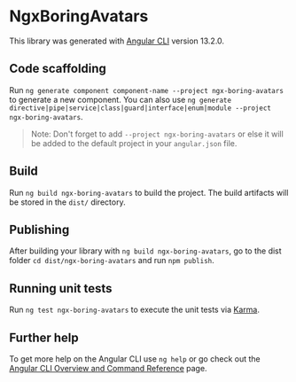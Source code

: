 # NgxBoringAvatars

This library was generated with [Angular CLI](https://github.com/angular/angular-cli) version 13.2.0.

## Code scaffolding

Run `ng generate component component-name --project ngx-boring-avatars` to generate a new component. You can also use `ng generate directive|pipe|service|class|guard|interface|enum|module --project ngx-boring-avatars`.
> Note: Don't forget to add `--project ngx-boring-avatars` or else it will be added to the default project in your `angular.json` file. 

## Build

Run `ng build ngx-boring-avatars` to build the project. The build artifacts will be stored in the `dist/` directory.

## Publishing

After building your library with `ng build ngx-boring-avatars`, go to the dist folder `cd dist/ngx-boring-avatars` and run `npm publish`.

## Running unit tests

Run `ng test ngx-boring-avatars` to execute the unit tests via [Karma](https://karma-runner.github.io).

## Further help

To get more help on the Angular CLI use `ng help` or go check out the [Angular CLI Overview and Command Reference](https://angular.io/cli) page.
